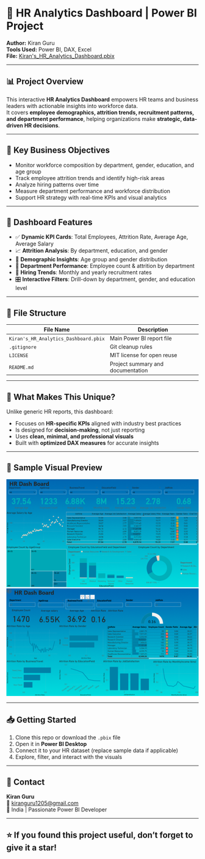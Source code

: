 # 👔 HR Analytics Dashboard | Power BI Project

**Author:** Kiran Guru  
**Tools Used:** Power BI, DAX, Excel  
**File:** [Kiran's_HR_Analytics_Dashboard.pbix](https://github.com/KIRANNATH-GURUNATHAN/MY-HR-DASHBOARD/blob/3e157b9a2cdc36cee90141e25685ab8f2159c105/KIRAN'S%20HRDASH%20BOARD.pbix)

---

## 📊 Project Overview

This interactive **HR Analytics Dashboard** empowers HR teams and business leaders with actionable insights into workforce data.  
It covers **employee demographics, attrition trends, recruitment patterns, and department performance**, helping organizations make **strategic, data-driven HR decisions**.

---

## 🎯 Key Business Objectives

- Monitor workforce composition by department, gender, education, and age group  
- Track employee attrition trends and identify high-risk areas  
- Analyze hiring patterns over time  
- Measure department performance and workforce distribution  
- Support HR strategy with real-time KPIs and visual analytics

---

## 📌 Dashboard Features

- ✅ **Dynamic KPI Cards**: Total Employees, Attrition Rate, Average Age, Average Salary  
- 📈 **Attrition Analysis**: By department, education, and gender  
- 👥 **Demographic Insights**: Age group and gender distribution  
- 🏢 **Department Performance**: Employee count & attrition by department  
- 📅 **Hiring Trends**: Monthly and yearly recruitment rates  
- 🎛 **Interactive Filters**: Drill-down by department, gender, and education level

---

## 📁 File Structure

| File Name                           | Description                                  |
|-------------------------------------|----------------------------------------------|
| `Kiran's_HR_Analytics_Dashboard.pbix` | Main Power BI report file                    |
| `.gitignore`                        | Git cleanup rules                            |
| `LICENSE`                           | MIT license for open reuse                   |
| `README.md`                         | Project summary and documentation            |

---

## 🚀 What Makes This Unique?

Unlike generic HR reports, this dashboard:
- Focuses on **HR-specific KPIs** aligned with industry best practices  
- Is designed for **decision-making**, not just reporting  
- Uses **clean, minimal, and professional visuals**  
- Built with **optimized DAX measures** for accurate insights

---

## 📌 Sample Visual Preview

![Dashboard Preview](https://github.com/KIRANNATH-GURUNATHAN/MY-HR-DASHBOARD/blob/9c1f29deec69a6908fece195e36bb2eb5a3e34d2/Screenshot%202025-08-12%20102527.png )  
![Dashboard Preview](https://github.com/KIRANNATH-GURUNATHAN/MY-HR-DASHBOARD/blob/9c1f29deec69a6908fece195e36bb2eb5a3e34d2/Screenshot%202025-08-12%20102713.png)

---

## 📥 Getting Started

1. Clone this repo or download the `.pbix` file  
2. Open it in **Power BI Desktop**  
3. Connect it to your HR dataset (replace sample data if applicable)  
4. Explore, filter, and interact with the visuals

---

## 📧 Contact

**Kiran Guru**  
📩 kiranguru1205@gmail.com  
📍 India | Passionate Power BI Developer

---

## ⭐️ If you found this project useful, don’t forget to give it a star!

